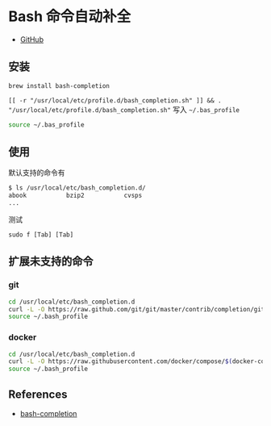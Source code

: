 # Bash 命令自动补全

* [GitHub](https://github.com/scop/bash-completion)

## 安装

```bash
brew install bash-completion
```

`[[ -r "/usr/local/etc/profile.d/bash_completion.sh" ]] && . "/usr/local/etc/profile.d/bash_completion.sh"` 写入 `~/.bas_profile`

```bash
source ~/.bas_profile
```

## 使用

默认支持的命令有

```bash
$ ls /usr/local/etc/bash_completion.d/
abook			bzip2			cvsps
...
```

测试
```
sudo f [Tab] [Tab]
```

## 扩展未支持的命令

### git

```bash
cd /usr/local/etc/bash_completion.d
curl -L -O https://raw.github.com/git/git/master/contrib/completion/git-completion.bash
source ~/.bash_profile
```

### docker

```bash
cd /usr/local/etc/bash_completion.d
curl -L -O https://raw.githubusercontent.com/docker/compose/$(docker-compose version --short)/contrib/completion/bash/docker-compose
source ~/.bash_profile
```

## References

* [bash-completion](http://blog.fpliu.com/it/software/bash-completion)
